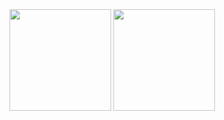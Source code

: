 <img height="180em" src="https://github-readme-stats.vercel.app/api?username=skac18&show_icons=true&theme=dark&include_all_commits=true&count_private=true"/>       
<img height="180em" src="https://github-readme-stats.vercel.app/api/top-langs/?username=skac18&layout=compact&langs_count=7&theme=dark"/>
